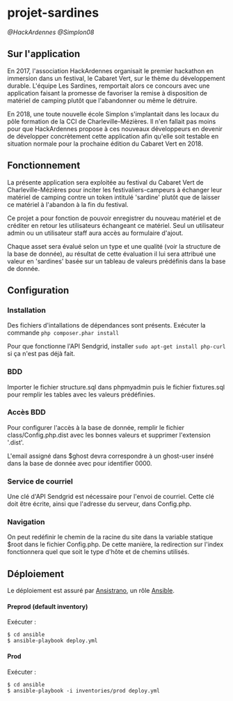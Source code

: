 # projet-sardines

*@HackArdennes*
*@Simplon08*

## Sur l'application

En 2017, l'association HackArdennes organisait le premier hackathon en immersion dans un festival, le Cabaret Vert, sur le thème du développement durable. L'équipe Les Sardines, remportait alors ce concours avec une application faisant la promesse de favoriser la remise à disposition de matériel de camping plutôt que l'abandonner ou même le détruire.

En 2018, une toute nouvelle école Simplon s'implantait dans les locaux du pôle formation de la CCI de Charleville-Mézières. Il n'en fallait pas moins pour que HackArdennes propose à ces nouveaux développeurs en devenir de développer concrètement cette application afin qu'elle soit testable en situation normale pour la prochaine édition du Cabaret Vert en 2018.

## Fonctionnement

La présente application sera exploitée au festival du Cabaret Vert de Charleville-Mézières pour inciter les festivaliers-campeurs à échanger leur matériel de camping contre un token intitulé 'sardine' plutôt que de laisser ce matériel à l'abandon à la fin du festival.

Ce projet a pour fonction de pouvoir enregistrer du nouveau matériel et de créditer en retour les utilisateurs échangeant ce matériel.
Seul un utilisateur admin ou un utilisateur staff aura accès au formulaire d'ajout.

Chaque asset sera évalué selon un type et une qualité (voir la structure de la base de donnée), au résultat de cette évaluation il lui sera attribué une valeur en 'sardines' basée sur un tableau de valeurs prédéfinis dans la base de donnée.

## Configuration

### Installation

Des fichiers d'intallations de dépendances sont présents.
Exécuter la commande `php composer.phar install`

Pour que fonctionne l'API Sendgrid, installer `sudo apt-get install php-curl` si ça n'est pas déjà fait.

### BDD
Importer le fichier structure.sql dans phpmyadmin puis le fichier fixtures.sql pour remplir les tables avec les valeurs prédéfinies.

### Accès BDD
Pour configurer l'accès à la base de donnée, remplir le fichier class/Config.php.dist avec les bonnes valeurs et supprimer l'extension '.dist'.

L'email assigné dans $ghost devra correspondre à un ghost-user inséré dans la base de donnée avec pour identifier 0000.

### Service de courriel
Une clé d'API Sendgrid est nécessaire pour l'envoi de courriel. Cette clé doit être écrite, ainsi que l'adresse du serveur, dans Config.php.

### Navigation
On peut redéfinir le chemin de la racine du site dans la variable statique $root dans le fichier Config.php. De cette manière, la redirection sur l'index fonctionnera quel que soit le type d'hôte et de chemins utilisés.


## Déploiement

Le déploiement est assuré par [Ansistrano](https://github.com/ansistrano/deploy), un rôle [Ansible](https://github.com/ansible/ansible).

#### Preprod (default inventory)

Exécuter :

    $ cd ansible
    $ ansible-playbook deploy.yml

#### Prod

Exécuter :

    $ cd ansible
    $ ansible-playbook -i inventories/prod deploy.yml